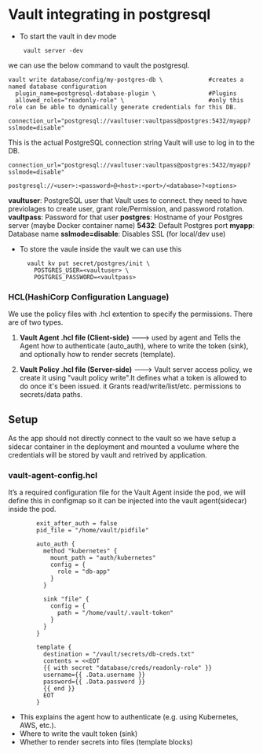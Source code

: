 


# Vault integrating in postgresql
- To start the vault in dev mode

       vault server -dev

we can use the below command to vault the postgresql.

    vault write database/config/my-postgres-db \             #creates a named database configuration
      plugin_name=postgresql-database-plugin \               #Plugins
      allowed_roles="readonly-role" \                        #only this role can be able to dynamically generate credentials for this DB.
      connection_url="postgresql://vaultuser:vaultpass@postgres:5432/myapp?sslmode=disable"

This is the actual PostgreSQL connection string Vault will use to log in to the DB.

    connection_url="postgresql://vaultuser:vaultpass@postgres:5432/myapp?sslmode=disable"

    postgresql://<user>:<password>@<host>:<port>/<database>?<options>

**vaultuser**: PostgreSQL user that Vault uses to connect. they need to have previolages to create user, grant role/Permission, and password rotation.
**vaultpass**: Password for that user
**postgres**: Hostname of your Postgres server (maybe Docker container name)
**5432**: Default Postgres port
**myapp**: Database name
**sslmode=disable**: Disables SSL (for local/dev use)

- To store the vaule inside the vault we can use this 

        vault kv put secret/postgres/init \
          POSTGRES_USER=<vaultuser> \
          POSTGRES_PASSWORD=<vaultpass>

### HCL(HashiCorp Configuration Language)
We use the policy files with .hcl extention to specify the permissions. There are of two types.
1) **Vault Agent .hcl file (Client-side)** ---> used by agent and Tells the Agent how to authenticate (auto_auth), where to write the token (sink), and optionally how to render secrets (template).

2) **Vault Policy .hcl file (Server-side)** ---> Vault server access policy, we create it using "vault policy write".It defines what a token is allowed to do once it's been issued. it Grants read/write/list/etc. permissions to secrets/data paths.

## Setup

As the app should not directly connect to the vault so we have setup a sidecar container in the deployment and mounted a voulume where the credentials will be stored by vault and retrived by application.

### vault-agent-config.hcl
It’s a required configuration file for the Vault Agent inside the pod, we will define this in configmap so it can be injected into the vault agent(sidecar) inside the pod.

            exit_after_auth = false
            pid_file = "/home/vault/pidfile"
            
            auto_auth {
              method "kubernetes" {
                mount_path = "auth/kubernetes"
                config = {
                  role = "db-app"
                }
              }
            
              sink "file" {
                config = {
                  path = "/home/vault/.vault-token"
                }
              }
            }
            
            template {
              destination = "/vault/secrets/db-creds.txt"
              contents = <<EOT
              {{ with secret "database/creds/readonly-role" }}
              username={{ .Data.username }}
              password={{ .Data.password }}
              {{ end }}
              EOT
            }

- This explains the agent how to authenticate (e.g. using Kubernetes, AWS, etc.).
- Where to write the vault token (sink)
- Whether to render secrets into files (template blocks)
